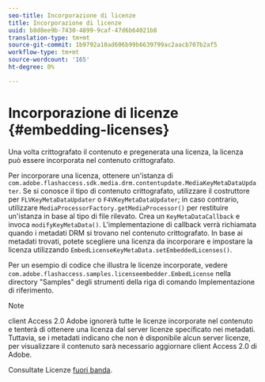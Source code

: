 ```yaml
---
seo-title: Incorporazione di licenze
title: Incorporazione di licenze
uuid: b8d8ee9b-7430-4899-9caf-47d6b64021b8
translation-type: tm+mt
source-git-commit: 1b9792a10ad606b99b6639799ac2aacb707b2af5
workflow-type: tm+mt
source-wordcount: '165'
ht-degree: 0%

---
```



# Incorporazione di licenze {#embedding-licenses}

Una volta crittografato il contenuto e pregenerata una licenza, la licenza può essere incorporata nel contenuto crittografato.

Per incorporare una licenza, ottenere un&#39;istanza di `com.adobe.flashaccess.sdk.media.drm.contentupdate.MediaKeyMetaDataUpdater`. Se si conosce il tipo di contenuto crittografato, utilizzare il costruttore per `FLVKeyMetaDataUpdater` o `F4VKeyMetaDataUpdater`; in caso contrario, utilizzare `MediaProcessorFactory.getMediaProcessor()` per restituire un&#39;istanza in base al tipo di file rilevato. Crea un `KeyMetaDataCallback` e invoca `modifyKeyMetaData()`. L&#39;implementazione di callback verrà richiamata quando i metadati DRM si trovano nel contenuto crittografato. In base ai metadati trovati, potete scegliere una licenza da incorporare e impostare la licenza utilizzando `EmbedLicenseKeyMetaData.setEmbeddedLicenses()`.

Per un esempio di codice che illustra le licenze incorporate, vedere `com.adobe.flashaccess.samples.licenseembedder.EmbedLicense` nella directory &quot;Samples&quot; degli strumenti della riga di comando Implementazione di riferimento.

>[!NOTE]
>
> client Access 2.0 Adobe ignorerà tutte le licenze incorporate nel contenuto e tenterà di ottenere una licenza dal server licenze specificato nei metadati. Tuttavia, se i metadati indicano che non è disponibile alcun server licenze, per visualizzare il contenuto sarà necessario aggiornare  client Access 2.0 di Adobe.

Consultate Licenze [fuori banda](../../aaxs-protecting-content/content-introduction/packaging-options/content-out-of-band-licenses.md).
